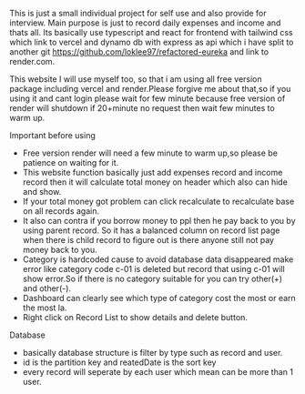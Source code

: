 This is just a small individual project for self use and also  provide for interview.
Main purpose is just to record daily expenses and income and thats all.
Its basically use typescript and react for frontend with tailwind css which link to vercel and dynamo db with express as api which i have split to another git https://github.com/loklee97/refactored-eureka and link to render.com.

This website I will use myself too, so that i am using all free version package including vercel and render.Please forgive me about that,so if you using it and cant login please wait for few minute because free version of render will shutdown if 20+minute no request then wait few minutes to warm up.

Important before using

- Free version render will need a few minute to warm up,so please be patience on waiting for it.
- This website function basically just add expenses record and income record then it will calculate total money on header which also can hide and show.
- If your total money got problem can click recalculate to recalculate base on all records again.
- It also can contra if you borrow money to ppl then he pay back to you by using parent record. So it has a balanced column on record list page when there is child record to figure out is there anyone still not pay money back to you.
- Category is hardcoded cause to avoid database data disappeared make error like category code c-01 is deleted but record that using c-01 will show error.So if there is no category suitable for you can try other(+) and other(-).
- Dashboard can clearly see which type of category cost the most or earn the most la.
- Right click on Record List to show details and delete button.

Database
- basically database structure is filter by type such as record and user.
- id is the partition key and reatedDate is the sort key
- every record will seperate by each user which mean can be more than 1 user.

